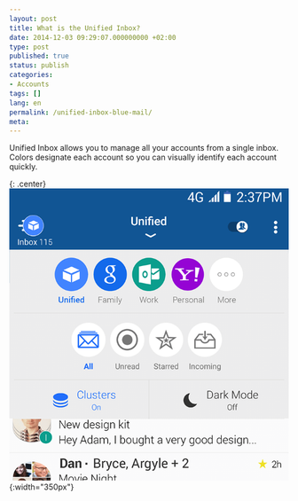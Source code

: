 ```yaml
---
layout: post
title: What is the Unified Inbox?
date: 2014-12-03 09:29:07.000000000 +02:00
type: post
published: true
status: publish
categories:
- Accounts
tags: []
lang: en
permalink: /unified-inbox-blue-mail/
meta:
---
```


Unified Inbox allows you to manage all your accounts from a single inbox. Colors designate each account so you can visually identify each account quickly.

{: .center}
![Blue Mail Picker](/assets/BlueMail_Picker.png){:width="350px"}

